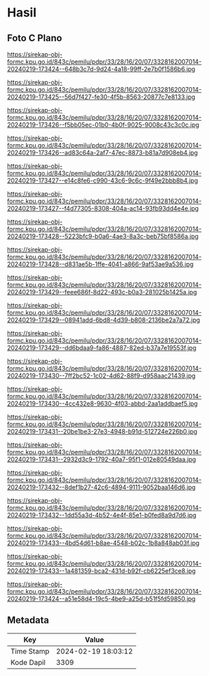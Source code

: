 # Hasil

## Foto C Plano

https://sirekap-obj-formc.kpu.go.id/843c/pemilu/pdpr/33/28/16/20/07/3328162007014-20240219-173424--648b3c7d-9d24-4a18-99ff-2e7b0f1586b6.jpg

https://sirekap-obj-formc.kpu.go.id/843c/pemilu/pdpr/33/28/16/20/07/3328162007014-20240219-173425--56d7f427-fe30-4f5b-8563-20877c7e8133.jpg

https://sirekap-obj-formc.kpu.go.id/843c/pemilu/pdpr/33/28/16/20/07/3328162007014-20240219-173426--f5bb05ec-01b0-4b0f-9025-9008c43c3c0c.jpg

https://sirekap-obj-formc.kpu.go.id/843c/pemilu/pdpr/33/28/16/20/07/3328162007014-20240219-173426--ad83c64a-2af7-47ec-8873-b81a7d908eb4.jpg

https://sirekap-obj-formc.kpu.go.id/843c/pemilu/pdpr/33/28/16/20/07/3328162007014-20240219-173427--e14c8fe6-c990-43c6-9c6c-9f49e2bbb8b4.jpg

https://sirekap-obj-formc.kpu.go.id/843c/pemilu/pdpr/33/28/16/20/07/3328162007014-20240219-173427--f4d77305-8308-404a-ac14-93fb93dd4e4e.jpg

https://sirekap-obj-formc.kpu.go.id/843c/pemilu/pdpr/33/28/16/20/07/3328162007014-20240219-173428--5223bfc9-b0a6-4ae3-8a3c-beb75bf8586a.jpg

https://sirekap-obj-formc.kpu.go.id/843c/pemilu/pdpr/33/28/16/20/07/3328162007014-20240219-173428--d831ae5b-1ffe-4041-a866-9af53ae9a536.jpg

https://sirekap-obj-formc.kpu.go.id/843c/pemilu/pdpr/33/28/16/20/07/3328162007014-20240219-173429--feee686f-8d22-493c-b0a3-281025b1425a.jpg

https://sirekap-obj-formc.kpu.go.id/843c/pemilu/pdpr/33/28/16/20/07/3328162007014-20240219-173429--08941add-6bd8-4d39-b808-2136be2a7a72.jpg

https://sirekap-obj-formc.kpu.go.id/843c/pemilu/pdpr/33/28/16/20/07/3328162007014-20240219-173429--dd6bdaa9-fa86-4887-82ed-b37a7e19553f.jpg

https://sirekap-obj-formc.kpu.go.id/843c/pemilu/pdpr/33/28/16/20/07/3328162007014-20240219-173430--7ff2bc52-1c02-4d62-88f9-d958aac21439.jpg

https://sirekap-obj-formc.kpu.go.id/843c/pemilu/pdpr/33/28/16/20/07/3328162007014-20240219-173430--4cc432e8-9630-4f03-abbd-2aa1addbaef5.jpg

https://sirekap-obj-formc.kpu.go.id/843c/pemilu/pdpr/33/28/16/20/07/3328162007014-20240219-173431--20be1be3-27e3-4948-b91d-512724e226b0.jpg

https://sirekap-obj-formc.kpu.go.id/843c/pemilu/pdpr/33/28/16/20/07/3328162007014-20240219-173431--2932d3c9-1792-40a7-95f1-012e80549daa.jpg

https://sirekap-obj-formc.kpu.go.id/843c/pemilu/pdpr/33/28/16/20/07/3328162007014-20240219-173432--8def1b27-42c6-4894-9111-9052baa146d6.jpg

https://sirekap-obj-formc.kpu.go.id/843c/pemilu/pdpr/33/28/16/20/07/3328162007014-20240219-173432--1dd55a3d-4b52-4e4f-85e1-b0fed8a9d7d6.jpg

https://sirekap-obj-formc.kpu.go.id/843c/pemilu/pdpr/33/28/16/20/07/3328162007014-20240219-173433--4bd54d61-b8ae-4548-b02c-1b8a848ab03f.jpg

https://sirekap-obj-formc.kpu.go.id/843c/pemilu/pdpr/33/28/16/20/07/3328162007014-20240219-173433--1a481359-bca2-431d-b92f-cb6225ef3ce8.jpg

https://sirekap-obj-formc.kpu.go.id/843c/pemilu/pdpr/33/28/16/20/07/3328162007014-20240219-173424--a51e58d4-19c5-4be9-a25d-b51f5fd59850.jpg


## Metadata

| Key        | Value               |
| ---------- | ------------------- |
| Time Stamp | 2024-02-19 18:03:12 |
| Kode Dapil | 3309                |



